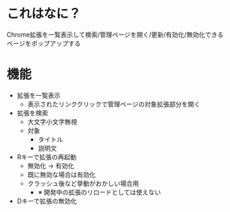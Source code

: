 # これはなに？
Chrome拡張を一覧表示して検索/管理ページを開く/更新/有効化/無効化できるページをポップアップする

# 機能
* 拡張を一覧表示
	* 表示されたリンククリックで管理ページの対象拡張部分を開く
* 拡張を検索
	* 大文字小文字無視
	* 対象
		* タイトル
		* 説明文
* Rキーで拡張の再起動
	* 無効化 -> 有効化
	* 既に無効な場合は有効化
	* クラッシュ後など挙動がおかしい場合用
		* ※ 開発中の拡張のリロードとしては使えない
* Dキーで拡張の無効化
